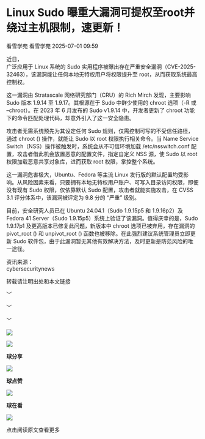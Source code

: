 #  Linux Sudo 曝重大漏洞可提权至root并绕过主机限制，速更新！  
看雪学苑  看雪学苑   2025-07-01 09:59  
  
近日，  
广泛应用于 Linux 系统的 Sudo 实用程序被曝出存在严重安全漏洞（CVE-2025-32463），该漏洞能让任何本地无特权用户将权限提升至 root，从而获取系统最高控制权。  
  
  
这一漏洞由 Stratascale 网络研究部门（CRU）的 Rich Mirch 发现，主要影响 Sudo 版本 1.9.14 至 1.9.17。其根源在于 Sudo 中鲜少使用的 chroot 选项（-R 或 –chroot）。在 2023 年 6 月发布的 Sudo v1.9.14 中，开发者更新了 chroot 功能下的命令匹配处理代码，却意外引入了这一安全隐患。  
  
  
攻击者无需系统预先为其设定任何 Sudo 规则，仅需控制可写的不受信任路径，通过 chroot () 操作，就能让 Sudo 以 root 权限执行相关命令。当 Name Service Switch（NSS）操作被触发时，系统会从不可信环境加载 /etc/nsswitch.conf 配置，攻击者借此机会放置恶意的配置文件，指定自定义 NSS 源，使 Sudo 以 root 权限加载恶意共享对象库，进而获取 root 权限，掌控整个系统。  
  
  
这一漏洞危害极大，Ubuntu、Fedora 等主流 Linux 发行版的默认配置均受影响。从风险因素来看，只要拥有本地无特权用户账户、可写入目录访问权限，即便没有现有 Sudo 权限，仅依靠默认 Sudo 配置，攻击者就能实施攻击，在 CVSS 3.1 评分体系中，该漏洞被评定为 9.8 分的 “严重” 级别。  
  
  
目前，安全研究人员已在 Ubuntu 24.04.1（Sudo 1.9.15p5 和 1.9.16p2）及 Fedora 41 Server（Sudo 1.9.15p5）系统上验证了该漏洞。值得庆幸的是，Sudo 1.9.17p1 及更高版本已修复此问题，新版本中 chroot 选项已被弃用，存在漏洞的 pivot_root () 和 unpivot_root () 函数也被移除。在此强烈建议系统管理员立即更新 Sudo 软件包，由于此漏洞暂无其他有效解决方法，及时更新是防范风险的唯一途径。  
  
  
  
资讯来源：  
cybersecuritynews  
  
转载请注明出处和本文链接  
  
  
  
  
﹀  
  
﹀  
  
﹀  
  
  
![](https://mmbiz.qpic.cn/mmbiz_jpg/Uia4617poZXP96fGaMPXib13V1bJ52yHq9ycD9Zv3WhiaRb2rKV6wghrNa4VyFR2wibBVNfZt3M5IuUiauQGHvxhQrA/640?wx_fmt=jpeg "")  
  
  
![](https://mmbiz.qpic.cn/sz_mmbiz_gif/1UG7KPNHN8Fjcl6q2ORwibt8PXPU5bLibE1yC1VFg5b1Fw8RncvZh2CWWiazpL6gPXp0lXED2x1ODLVNicsagibuxRw/640?wx_fmt=gif&from=appmsg "")  
  
**球分享**  
  
![](https://mmbiz.qpic.cn/sz_mmbiz_gif/1UG7KPNHN8Fjcl6q2ORwibt8PXPU5bLibE1yC1VFg5b1Fw8RncvZh2CWWiazpL6gPXp0lXED2x1ODLVNicsagibuxRw/640?wx_fmt=gif&from=appmsg "")  
  
**球点赞**  
  
![](https://mmbiz.qpic.cn/sz_mmbiz_gif/1UG7KPNHN8Fjcl6q2ORwibt8PXPU5bLibE1yC1VFg5b1Fw8RncvZh2CWWiazpL6gPXp0lXED2x1ODLVNicsagibuxRw/640?wx_fmt=gif&from=appmsg "")  
  
**球在看**  
  
  
![](https://mmbiz.qpic.cn/sz_mmbiz_gif/1UG7KPNHN8Fjcl6q2ORwibt8PXPU5bLibExiboJzOiafqGLvlOkrmU6NIr3qSr7ibpkIo2N5mhCTNXoMl37s2oRSIDw/640?wx_fmt=gif&from=appmsg "")  
  
点击阅读原文查看更多  
  
